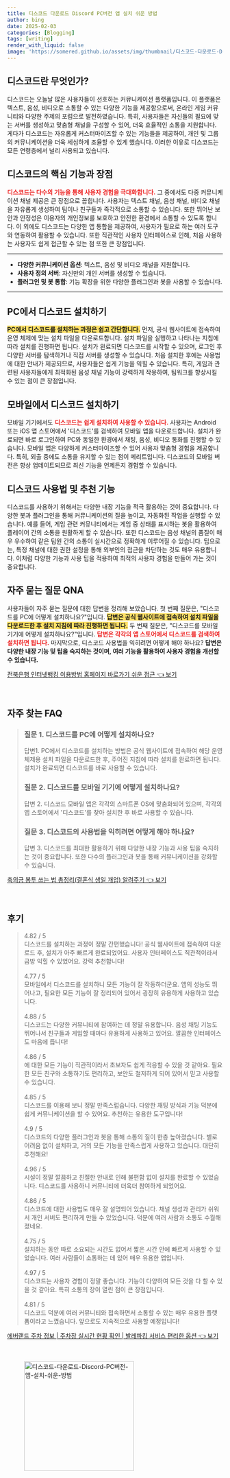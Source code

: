```yaml
---
title: 디스코드 다운로드 Discord PC버전 앱 설치 쉬운 방법
author: bing
date: 2025-02-03
categories: [Blogging]
tags: [writing]
render_with_liquid: false
image: 'https://somered.github.io/assets/img/thumbnail/디스코드-다운로드-Discord-PC버전-앱-설치-쉬운-방법.webp'
---
```



<h2 id='디스코드란 무엇인가'>디스코드란 무엇인가?</h2>

<p>디스코드는 오늘날 많은 사용자들이 선호하는 커뮤니케이션 플랫폼입니다. 이 플랫폼은 텍스트, 음성, 비디오로 소통할 수 있는 다양한 기능을 제공함으로써, 온라인 게임 커뮤니티와 다양한 주제의 포럼으로 발전하였습니다. 특히, 사용자들은 자신들의 필요에 맞는 서버를 생성하고 맞춤형 채널을 구성할 수 있어, 더욱 효율적인 소통을 지원합니다. 게다가 디스코드는 자유롭게 커스터마이즈할 수 있는 기능들을 제공하여, 개인 및 그룹의 커뮤니케이션을 더욱 세심하게 조율할 수 있게 했습니다. 이러한 이유로 디스코드는 모든 연령층에서 널리 사용되고 있습니다.</p>

<h2 id='디스코드의 핵심 기능과 장점'>디스코드의 핵심 기능과 장점</h2>

<p><b><span style="color: #ee2323;">디스코드는 다수의 기능을 통해 사용자 경험을 극대화합니다.</span></b> 그 중에서도 다중 커뮤니케이션 채널 제공은 큰 장점으로 꼽힙니다. 사용자는 텍스트 채널, 음성 채널, 비디오 채널을 자유롭게 생성하여 팀이나 친구들과 즉각적으로 소통할 수 있습니다. 또한 뛰어난 보안과 안정성은 이용자의 개인정보를 보호하고 안전한 환경에서 소통할 수 있도록 합니다. 이 외에도 디스코드는 다양한 앱 통합을 제공하여, 사용자가 필요로 하는 여러 도구와 연동하여 활용할 수 있습니다. 또한 직관적인 사용자 인터페이스로 인해, 처음 사용하는 사용자도 쉽게 접근할 수 있는 점 또한 큰 장점입니다.</p>

<hr />

<ul>
    <li><b>다양한 커뮤니케이션 옵션</b>: 텍스트, 음성 및 비디오 채널을 지원합니다.</li>
    <li><b>사용자 정의 서버</b>: 자신만의 개인 서버를 생성할 수 있습니다.</li>
    <li><b>플러그인 및 봇 통합</b>: 기능 확장을 위한 다양한 플러그인과 봇을 사용할 수 있습니다.</li>
</ul>

<hr />

<h2 id='PC에서 디스코드 설치하기'>PC에서 디스코드 설치하기</h2>

<p><b><span style="background-color: #ffe066;">PC에서 디스코드를 설치하는 과정은 쉽고 간단합니다.</span></b> 먼저, 공식 웹사이트에 접속하여 운영 체제에 맞는 설치 파일을 다운로드합니다. 설치 파일을 실행하고 나타나는 지침에 따라 설치를 진행하면 됩니다. 설치가 완료되면 디스코드를 시작할 수 있으며, 로그인 후 다양한 서버를 탐색하거나 직접 서버를 생성할 수 있습니다. 처음 설치한 후에는 사용법에 대한 안내가 제공되므로, 사용자들은 쉽게 기능을 익힐 수 있습니다. 특히, 게임과 관련된 사용자들에게 최적화된 음성 채널 기능이 강력하게 작용하여, 팀워크를 향상시킬 수 있는 점이 큰 장점입니다.</p>

<h2 id='모바일에서 디스코드 설치하기'>모바일에서 디스코드 설치하기</h2>

<p>모바일 기기에서도 <b><span style="color: #ee2323;">디스코드는 쉽게 설치하여 사용할 수 있습니다.</span></b> 사용자는 Android 또는 iOS 앱 스토어에서 '디스코드'를 검색하여 모바일 앱을 다운로드합니다. 설치가 완료되면 바로 로그인하여 PC와 동일한 환경에서 채팅, 음성, 비디오 통화를 진행할 수 있습니다. 모바일 앱은 다양하게 커스터마이즈할 수 있어 사용자 맞춤형 경험을 제공합니다. 특히, 외출 중에도 소통을 유지할 수 있는 점이 메리트입니다. 디스코드의 모바일 버전은 항상 업데이트되므로 최신 기능을 언제든지 경험할 수 있습니다.</p>

<h2 id='디스코드 사용법 및 추천 기능'>디스코드 사용법 및 추천 기능</h2>

<p>디스코드를 사용하기 위해서는 다양한 내장 기능을 적극 활용하는 것이 중요합니다. 다양한 봇과 플러그인을 통해 커뮤니케이션의 질을 높이고, 자동화된 작업을 실행할 수 있습니다. 예를 들어, 게임 관련 커뮤니티에서는 게임 중 상태를 표시하는 봇을 활용하여 플레이어 간의 소통을 원활하게 할 수 있습니다. 또한 디스코드는 음성 채널의 품질이 매우 우수하여 같은 팀원 간의 소통이 실시간으로 정확하게 이루어질 수 있습니다. 팁으로는, 특정 채널에 대한 권한 설정을 통해 외부인의 접근을 차단하는 것도 매우 유용합니다. 이처럼 다양한 기능과 사용 팁을 적용하여 최적의 사용자 경험을 만들어 가는 것이 중요합니다.</p>

<h2 id='자주 묻는 질문 QNA'>자주 묻는 질문 QNA</h2>

<p>사용자들이 자주 묻는 질문에 대한 답변을 정리해 보았습니다. 첫 번째 질문은, "디스코드를 PC에 어떻게 설치하나요?"입니다. <b><span style="background-color: #ffe066;">답변은 공식 웹사이트에 접속하여 설치 파일을 다운로드한 후 설치 지침에 따라 진행하면 됩니다.</span></b> 두 번째 질문은, "디스코드를 모바일 기기에 어떻게 설치하나요?"입니다. <b><span style="color: #ee2323;">답변은 각각의 앱 스토어에서 디스코드를 검색하여 설치하면 됩니다.</span></b> 마지막으로, 디스코드 사용법을 익히려면 어떻게 해야 하나요? <b>답변은 다양한 내장 기능 및 팁을 숙지하는 것이며, 여러 기능을 활용하여 사용자 경험을 개선할 수 있습니다.</b></p>


<p><a class="click-button" title="전북은행 인터넷뱅킹 이용방법 홈페이지 바로가기 쉬운 접근" href="https://somered.github.io/posts/%EC%A0%84%EB%B6%81%EC%9D%80%ED%96%89-%EC%9D%B8%ED%84%B0%EB%84%B7%EB%B1%85%ED%82%B9-%EC%9D%B4%EC%9A%A9%EB%B0%A9%EB%B2%95-%ED%99%88%ED%8E%98%EC%9D%B4%EC%A7%80-%EB%B0%94%EB%A1%9C%EA%B0%80%EA%B8%B0-%EC%89%AC%EC%9A%B4-%EC%A0%91%EA%B7%BC/" rel="dofollow">전북은행 인터넷뱅킹 이용방법 홈페이지 바로가기 쉬운 접근 👈 보기</a></p><br>
<h2 id='자주_찾는_FAQ'>자주 찾는 FAQ</h2>
<div itemscope="" itemtype="https://schema.org/FAQPage"> 
<blockquote> 
<div itemscope="" itemprop="mainEntity" itemtype="https://schema.org/Question"> 
<h3 itemprop="name">질문 1. 디스코드를 PC에 어떻게 설치하나요?</h3> 
<div itemscope="" itemprop="acceptedAnswer" itemtype="https://schema.org/Answer"> 
<span itemprop="text"> 
<p>답변1. PC에서 디스코드를 설치하는 방법은 공식 웹사이트에 접속하여 해당 운영 체제용 설치 파일을 다운로드한 후, 주어진 지침에 따라 설치를 완료하면 됩니다. 설치가 완료되면 디스코드를 바로 사용할 수 있습니다.</p> 
</span> 
</div> 
</div> 
<div itemscope="" itemprop="mainEntity" itemtype="https://schema.org/Question"> 
<h3 itemprop="name">질문 2. 디스코드를 모바일 기기에 어떻게 설치하나요?</h3> 
<div itemscope="" itemprop="acceptedAnswer" itemtype="https://schema.org/Answer"> 
<span itemprop="text"> 
<p>답변 2. 디스코드 모바일 앱은 각각의 스마트폰 OS에 맞춤화되어 있으며, 각각의 앱 스토어에서 '디스코드'를 찾아 설치한 후 바로 사용할 수 있습니다.</p> 
</span> 
</div> 
</div> 
<div itemscope="" itemprop="mainEntity" itemtype="https://schema.org/Question"> 
<h3 itemprop="name">질문 3. 디스코드의 사용법을 익히려면 어떻게 해야 하나요?</h3> 
<div itemscope="" itemprop="acceptedAnswer" itemtype="https://schema.org/Answer"> 
<span itemprop="text"> 
<p>답변 3. 디스코드를 최대한 활용하기 위해 다양한 내장 기능과 사용 팁을 숙지하는 것이 중요합니다. 또한 다수의 플러그인과 봇을 통해 커뮤니케이션을 강화할 수 있습니다.</p> 
</span> 
</div> 
</div> 
</blockquote> 
</div>
<p><a class="click-button" title="축의금 봉투 쓰는 법 총정리(결혼식 생일 개업) 알려주기" href="https://somered.github.io/posts/%EC%B6%95%EC%9D%98%EA%B8%88-%EB%B4%89%ED%88%AC-%EC%93%B0%EB%8A%94-%EB%B2%95-%EC%B4%9D%EC%A0%95%EB%A6%AC(%EA%B2%B0%ED%98%BC%EC%8B%9D-%EC%83%9D%EC%9D%BC-%EA%B0%9C%EC%97%85)-%EC%95%8C%EB%A0%A4%EC%A3%BC%EA%B8%B0/" rel="dofollow">축의금 봉투 쓰는 법 총정리(결혼식 생일 개업) 알려주기 👈 보기</a></p><br>
<h2 id='후기'>후기</h2>
<div itemscope itemtype="https://schema.org/Product">
  <blockquote>
  <div itemprop="review" itemscope itemtype="https://schema.org/Review">
      <div itemprop="reviewRating" itemscope itemtype="https://schema.org/Rating"> <span itemprop="ratingValue">4.82</span> / <span itemprop="bestRating">5</span> </div>
      <span itemprop="reviewBody">디스코드를 설치하는 과정이 정말 간편했습니다! 공식 웹사이트에 접속하여 다운로드 후, 설치가 아주 빠르게 완료되었어요. 사용자 인터페이스도 직관적이라서 금방 익힐 수 있었어요. 강력 추천합니다!</span>
  </div>
  <br>
  <div itemprop="review" itemscope itemtype="https://schema.org/Review">
      <div itemprop="reviewRating" itemscope itemtype="https://schema.org/Rating"> <span itemprop="ratingValue">4.77</span> / <span itemprop="bestRating">5</span> </div>
      <span itemprop="reviewBody">모바일에서 디스코드를 설치하니 모든 기능이 잘 작동하더군요. 앱의 성능도 뛰어나고, 필요한 모든 기능이 잘 정리되어 있어서 굉장히 유용하게 사용하고 있습니다.</span>
  </div>
  <br>
  <div itemprop="review" itemscope itemtype="https://schema.org/Review">
      <div itemprop="reviewRating" itemscope itemtype="https://schema.org/Rating"> <span itemprop="ratingValue">4.88</span> / <span itemprop="bestRating">5</span> </div>
      <span itemprop="reviewBody">디스코드는 다양한 커뮤니티에 참여하는 데 정말 유용합니다. 음성 채팅 기능도 뛰어나서 친구들과 게임할 때마다 유용하게 사용하고 있어요. 깔끔한 인터페이스도 마음에 듭니다!</span>
  </div>
  <br>
  <div itemprop="review" itemscope itemtype="https://schema.org/Review">
      <div itemprop="reviewRating" itemscope itemtype="https://schema.org/Rating"> <span itemprop="ratingValue">4.86</span> / <span itemprop="bestRating">5</span> </div>
      <span itemprop="reviewBody">에 대한 모든 기능이 직관적이라서 초보자도 쉽게 적응할 수 있을 것 같아요. 필요한 모든 친구와 소통하기도 편리하고, 보안도 철저하게 되어 있어서 믿고 사용할 수 있습니다.</span>
  </div>
  <br>
  <div itemprop="review" itemscope itemtype="https://schema.org/Review">
      <div itemprop="reviewRating" itemscope itemtype="https://schema.org/Rating"> <span itemprop="ratingValue">4.85</span> / <span itemprop="bestRating">5</span> </div>
      <span itemprop="reviewBody">디스코드를 이용해 보니 정말 만족스럽습니다. 다양한 채팅 방식과 기능 덕분에 쉽게 커뮤니케이션을 할 수 있어요. 추천하는 유용한 도구입니다!</span>
  </div>
  <br>
  <div itemprop="review" itemscope itemtype="https://schema.org/Review">
      <div itemprop="reviewRating" itemscope itemtype="https://schema.org/Rating"> <span itemprop="ratingValue">4.9</span> / <span itemprop="bestRating">5</span> </div>
      <span itemprop="reviewBody">디스코드의 다양한 플러그인과 봇을 통해 소통의 질이 한층 높아졌습니다. 별로 어려움 없이 설치하고, 거의 모든 기능을 만족스럽게 사용하고 있습니다. 대단히 추천해요!</span>
  </div>
  <br>
  <div itemprop="review" itemscope itemtype="https://schema.org/Review">
      <div itemprop="reviewRating" itemscope itemtype="https://schema.org/Rating"> <span itemprop="ratingValue">4.96</span> / <span itemprop="bestRating">5</span> </div>
      <span itemprop="reviewBody">시설이 정말 깔끔하고 친절한 안내로 인해 불편함 없이 설치를 완료할 수 있었습니다. 디스코드를 사용하니 커뮤니티에 더욱더 참여하게 되었어요.</span>
  </div>
  <br>
  <div itemprop="review" itemscope itemtype="https://schema.org/Review">
      <div itemprop="reviewRating" itemscope itemtype="https://schema.org/Rating"> <span itemprop="ratingValue">4.86</span> / <span itemprop="bestRating">5</span> </div>
      <span itemprop="reviewBody">디스코드에 대한 사용법도 매우 잘 설명되어 있습니다. 채널 생성과 관리가 쉬워서 개인 서버도 편리하게 만들 수 있었습니다. 덕분에 여러 사람과 소통도 수월해졌네요.</span>
  </div>
  <br>
  <div itemprop="review" itemscope itemtype="https://schema.org/Review">
      <div itemprop="reviewRating" itemscope itemtype="https://schema.org/Rating"> <span itemprop="ratingValue">4.75</span> / <span itemprop="bestRating">5</span> </div>
      <span itemprop="reviewBody">설치하는 동안 따로 소요되는 시간도 없어서 짧은 시간 안에 빠르게 사용할 수 있었습니다. 여러 사람들이 소통하는 데 있어 매우 유용한 앱입니다.</span>
  </div>
  <br>
  <div itemprop="review" itemscope itemtype="https://schema.org/Review">
      <div itemprop="reviewRating" itemscope itemtype="https://schema.org/Rating"> <span itemprop="ratingValue">4.97</span> / <span itemprop="bestRating">5</span> </div>
      <span itemprop="reviewBody">디스코드는 사용자 경험이 정말 좋습니다. 기능이 다양하여 모든 것을 다 할 수 있을 것 같아요. 특히 소통의 장이 열린 점이 큰 장점입니다.</span>
  </div>
  <br>
  <div itemprop="review" itemscope itemtype="https://schema.org/Review">
      <div itemprop="reviewRating" itemscope itemtype="https://schema.org/Rating"> <span itemprop="ratingValue">4.81</span> / <span itemprop="bestRating">5</span> </div>
      <span itemprop="reviewBody">디스코드 덕분에 여러 커뮤니티와 접속하면서 소통할 수 있는 매우 유용한 플랫폼이라고 느꼈습니다. 앞으로도 지속적으로 사용할 예정입니다!</span>
  </div>
  </blockquote>
</div>
<p><a class="click-button" title="에버랜드 주차 정보 | 주차장 실시간 현황 확인 | 발레파킹 서비스 편리한 옵션" href="https://somered.github.io/posts/%EC%97%90%EB%B2%84%EB%9E%9C%EB%93%9C-%EC%A3%BC%EC%B0%A8-%EC%A0%95%EB%B3%B4-%EC%A3%BC%EC%B0%A8%EC%9E%A5-%EC%8B%A4%EC%8B%9C%EA%B0%84-%ED%98%84%ED%99%A9-%ED%99%95%EC%9D%B8-%EB%B0%9C%EB%A0%88%ED%8C%8C%ED%82%B9-%EC%84%9C%EB%B9%84%EC%8A%A4-%ED%8E%B8%EB%A6%AC%ED%95%9C-%EC%98%B5%EC%85%98/" rel="dofollow">에버랜드 주차 정보 | 주차장 실시간 현황 확인 | 발레파킹 서비스 편리한 옵션 👈 보기</a></p><br>
<figure class="image"><img src="https://somered.github.io/assets/img/thumbnail/디스코드-다운로드-Discord-PC버전-앱-설치-쉬운-방법.webp" alt="디스코드-다운로드-Discord-PC버전-앱-설치-쉬운-방법" width="256" height="256"></figure>